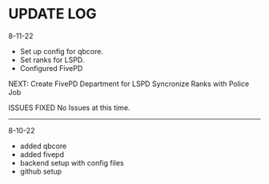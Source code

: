 # UPDATE LOG

8-11-22

- Set up config for qbcore.
- Set ranks for LSPD.
- Configured FivePD

NEXT:
Create FivePD Department for LSPD
Syncronize Ranks with Police Job

ISSUES FIXED
No Issues at this time.
************************************
8-10-22
- added qbcore
- added fivepd
- backend setup with config files
- github setup
